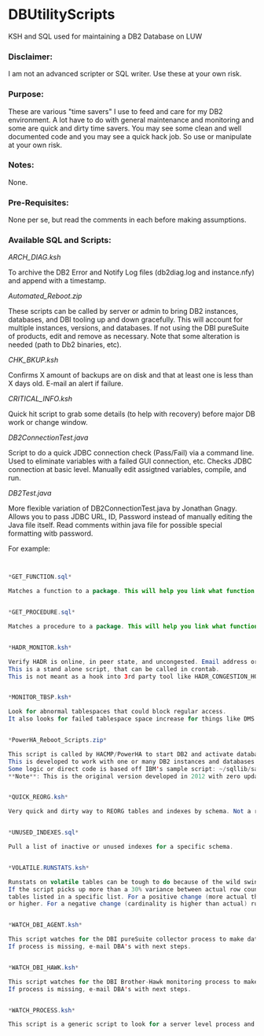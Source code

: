 # DBUtilityScripts
KSH and SQL used for maintaining a DB2 Database on LUW

### Disclaimer:
I am not an advanced scripter or SQL writer. Use these at your own risk.

### Purpose:
These are various "time savers" I use to feed and care for my DB2 environment. A lot have to do with general maintenance and monitoring and some are quick and dirty time savers. You may see some clean and well documented code and you may see a quick hack job. So use or manipulate at your own risk.

### Notes:
None.

### Pre-Requisites:
None per se, but read the comments in each before making assumptions.

### Available SQL and Scripts:

*ARCH_DIAG.ksh*

To archive the DB2 Error and Notify Log files (db2diag.log and instance.nfy) and append with a timestamp.


*Automated_Reboot.zip*

These scripts can be called by server or admin to bring DB2 instances, databases, and DBI tooling up and down gracefully.
This will account for multiple instances, versions, and databases.	If not using the DBI pureSuite of products, edit and remove as necessary.
Note that some alteration is needed (path to Db2 binaries, etc).


*CHK_BKUP.ksh*

Confirms X amount of backups are on disk and that at least one is less than X days old. E-mail an alert if failure.	


*CRITICAL_INFO.ksh*	

Quick hit script to grab some details (to help with recovery) before major DB work or change window.


*DB2ConnectionTest.java*

Script to do a quick JDBC connection check (Pass/Fail) via a command line. Used to eliminate variables with a failed GUI connection, etc. Checks JDBC connection at basic level. Manually edit assigtned variables, compile, and run.


*DB2Test.java*

More flexible variation of DB2ConnectionTest.java by Jonathan Gnagy. Allows you to pass JDBC URL, ID, Password instead of manually editing the Java file itself. Read comments within java file for possible special formatting witb password.

For example:
```java -cp "/sw/pkg/IBM/db2/V10.5/java/db2jcc.jar:." ConnectionExample jdbc:db2://localhost:50001/exampledb db2inst1 ‘password'


*GET_FUNCTION.sql*

Matches a function to a package. This will help you link what function is struggling during a failed rebind.


*GET_PROCEDURE.sql*

Matches a procedure to a package. This will help you link what function is struggling during a failed rebind.


*HADR_MONITOR.ksh*

Verify HADR is online, in peer state, and uncongested. Email address or list if there is an issue.
This is a stand alone script, that can be called in crontab.
This is not meant as a hook into 3rd party tool like HADR_CONGESTION_HOOK.sql or HADR_DISCONNECT_HOOK.sql


*MONITOR_TBSP.ksh*

Look for abnormal tablespaces that could block regular access.
It also looks for failed tablespace space increase for things like DMS or file system full issues.


*PowerHA_Reboot_Scripts.zip*	

This script is called by HACMP/PowerHA to start DB2 and activate databases.
This is developed to work with one or many DB2 instances and databases on a single node HACMP/PowerHA configuration.                                
Some logic or direct code is based off IBM's sample script: ~/sqllib/samples/hacmp/hacmp-s1.sh   
**Note**: This is the original version developed in 2012 with zero updates. No longer have environment to test in. Use at own risk.


*QUICK_REORG.ksh*	

Very quick and dirty way to REORG tables and indexes by schema. Not a robust nor advanced script. Tweak as needed.


*UNUSED_INDEXES.sql*

Pull a list of inactive or unused indexes for a specific schema.


*VOLATILE.RUNSTATS.ksh*	

Runstats on volatile tables can be tough to do because of the wild swing of row counts. This script is meant to be run at an interval throughout the day.
If the script picks up more than a 30% variance between actual row count and what it thinks is the row count (cardinality), runstats will be executed for
tables listed in a specific list. For a positive change (more actual than cardinality) runstats is tripped at 30% change on a table of 1 Million rows
or higher. For a negative change (cardinality is higher than actual) runstats is automatically tripped.


*WATCH_DBI_AGENT.ksh*

This script watches for the DBI pureSuite collector process to make database data is being collected. 
If process is missing, e-mail DBA's with next steps.


*WATCH_DBI_HAWK.ksh*

This script watches for the DBI Brother-Hawk monitoring process to make sure monitoring is continuous. 
If process is missing, e-mail DBA's with next steps.


*WATCH_PROCESS.ksh*

This script is a generic script to look for a server level process and e-mail if it is missing. Neutered version of my DBI scripts to be general purpose.
